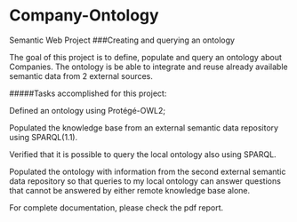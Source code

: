 # Company-Ontology
Semantic Web Project
###Creating and querying an ontology

The goal of this project is to define, populate and query an ontology about Companies. The ontology is be able to integrate and reuse already available semantic data from 2 external sources.

#####Tasks accomplished for this project:

Defined an ontology using Protégé-OWL2;

Populated the knowledge base from an external semantic data repository using SPARQL(1.1).

Verified that it is possible to query the local ontology also using SPARQL.

Populated the ontology with information from the second external semantic data repository so that queries to my local ontology can answer questions that cannot be answered by either remote knowledge base alone.

For complete documentation, please check the pdf report.
